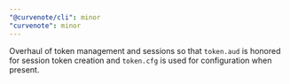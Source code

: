 ```yaml
---
"@curvenote/cli": minor
"curvenote": minor
---
```


Overhaul of token management and sessions so that `token.aud` is honored for session token creation and `token.cfg` is used for configuration when present.
